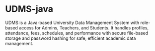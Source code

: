 # UDMS-java
UDMS is a Java-based University Data Management System with role-based access for Admins, Teachers, and Students. It handles profiles, attendance, fees, schedules, and performance with secure file-based storage and password hashing for safe, efficient academic data management.

